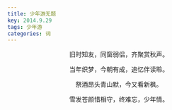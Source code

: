 ```yaml
---
title: 少年游无题
key: 2014.9.29
tags: 少年游
categories: 词
---
```


<p align="center">旧时知友，同窗弱侣，齐聚赏秋声。
</p>
<p align="center">当年织梦，今朝有成，追忆伴读聆。
</p>
<p align="center">祭酒昂头青山默，今又看新枫。
</p>
<p align="center">雪发苍颜惜相守，终难忘，少年情。
</p>
<p align="center"></br>
</p>
